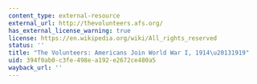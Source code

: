 ```yaml
---
content_type: external-resource
external_url: http://thevolunteers.afs.org/
has_external_license_warning: true
license: https://en.wikipedia.org/wiki/All_rights_reserved
status: ''
title: "The Volunteers: Americans Join World War I, 1914\u20131919"
uid: 394f0ab0-c3fe-498e-a192-e2672ce480a5
wayback_url: ''
---
```

